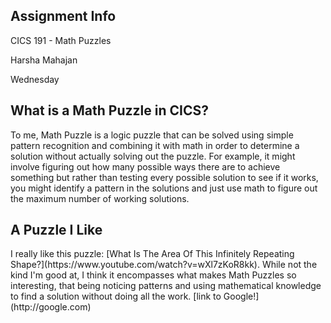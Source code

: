<h2>Assignment Info</h2>
<p>CICS 191 - Math Puzzles</p>
<p>Harsha Mahajan</p>
<p>Wednesday</p>
<h2>What is a Math Puzzle in CICS?</h2>
<p>To me,  Math Puzzle is a logic puzzle that can be solved using simple pattern recognition and combining it with math in order to determine a solution without actually solving out the puzzle. For example, it might involve figuring out how many possible ways there are to achieve something but rather than testing every possible solution to see if it works, you might identify a pattern in the solutions and just use math to figure out the maximum number of working solutions.</p>
<h2>A Puzzle I Like</h2>
<p>I really like this puzzle: [What Is The Area Of This Infinitely Repeating Shape?](https://www.youtube.com/watch?v=wXl7zKoR8kk). While not the kind I'm good at, I think it encompasses what makes Math Puzzles so interesting, that being noticing patterns and using mathematical knowledge to find a solution without doing all the work.
  [link to Google!](http://google.com)
